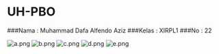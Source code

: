 # UH-PBO

###Nama : Muhammad Dafa Alfendo Aziz
###Kelas : XIRPL1
###No : 22

![a.png](https://s17.postimg.org/7d2iqnjwf/image.png)
![b.png](https://s13.postimg.org/50ch1ofsn/image.png)
![c.png](https://s3.postimg.org/p5brrm3kz/image.png)
![d.png](https://s18.postimg.org/xzre5h7q1/image.png)
![e.png](https://s8.postimg.org/dnwii855x/image.png)
